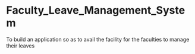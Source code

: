 # Faculty_Leave_Management_System
To build an application so as to avail the facility for the faculties to manage their leaves 
